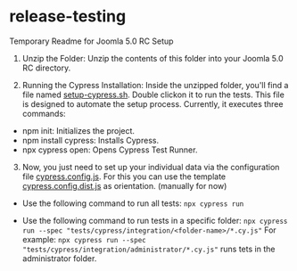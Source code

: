 # release-testing

Temporary Readme for Joomla 5.0 RC Setup

<!--- 
1. Start with a Fresh Joomla Installation: For starting testing, it's essential to begin with a fresh installation of [Joomla 5.0 Release Candidate](https://github.com/joomla/joomla-cms/releases/tag/5.0.0-rc).4
--->

1. Unzip the Folder: Unzip the contents of this folder into your Joomla 5.0 RC directory.

2. Running the Cypress Installation: Inside the unzipped folder, you'll find a file named [setup-cypress.sh](https://github.com/joomla-projects/release-testing/blob/main/setup-cypress.sh). Double clickon it to run the tests. This file is designed to automate the setup process. Currently, it executes three commands:

- npm init: Initializes the project.
- npm install cypress: Installs Cypress.
- npx cypress open: Opens Cypress Test Runner.
  
<!---
This should succesfully lead you to the following page:

![image](https://github.com/joomla-projects/release-testing/assets/121369234/860596ee-5d9d-441c-93f0-ceee805cf8be)
--->

3. Now, you just need to set up your individual data via the configuration file [cypress.config.js](https://github.com/joomla-projects/release-testing/blob/main/cypress.config.js). For this you can use the template [cypress.config.dist.js](https://github.com/joomla-projects/release-testing/blob/main/cypress.config.dist.js) as orientation. (manually for now)

- Use the following command to run all tests:
`npx cypress run`

- Use the following command to run tests in a specific folder:
`npx cypress run --spec "tests/cypress/integration/<folder-name>/*.cy.js"`
For example: `npx cypress run --spec "tests/cypress/integration/administrator/*.cy.js"` runs tets in the administrator folder.
